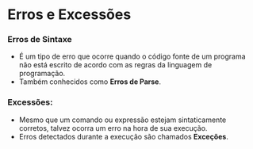# Erros e Excessões



### Erros de Sintaxe
- É um tipo de erro que ocorre quando o código fonte de um programa não está escrito de acordo com as regras da linguagem de programação. 
- Também conhecidos como **Erros de Parse**.

### Excessões:
- Mesmo que um comando ou expressão estejam sintaticamente corretos, talvez ocorra um erro na hora de sua execução.
- Erros detectados durante a execução são chamados **Exceções**.
